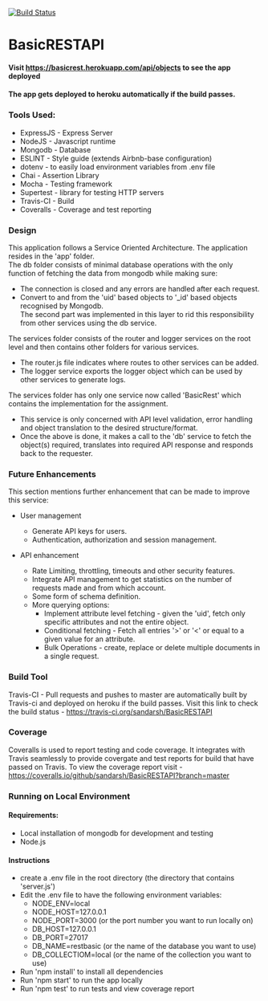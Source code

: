 [![Build Status](https://travis-ci.org/sandarsh/BasicRESTAPI.svg?branch=master)](https://travis-ci.org/sandarsh/BasicRESTAPI)

# BasicRESTAPI

#### Visit https://basicrest.herokuapp.com/api/objects to see the app deployed
#### The app gets deployed to heroku automatically if the build passes.

### Tools Used:
* ExpressJS - Express Server
* NodeJS - Javascript runtime
* Mongodb - Database
* ESLINT - Style guide (extends Airbnb-base configuration)
* dotenv - to easily load environment variables from .env file
* Chai - Assertion Library
* Mocha - Testing framework
* Supertest - library for testing HTTP servers
* Travis-CI - Build
* Coveralls - Coverage and test reporting

### Design
This application follows a Service Oriented Architecture. The application resides in the 'app' folder.  
The db folder consists of minimal database operations with the only function of fetching the data from mongodb while making sure:
* The connection is closed and any errors are handled after each request.
* Convert to and from the 'uid' based objects to '_id' based objects recognised by Mongodb.  
The second part was implemented in this layer to rid this responsibility from other services using the db service.

The services folder consists of the router and logger services on the root level and then contains other folders for various services.
* The router.js file indicates where routes to other services can be added.
* The logger service exports the logger object which can be used by other services to generate logs.

The services folder has only one service now called 'BasicRest' which contains the implementation for the assignment.
* This service is only concerned with API level validation, error handling and object translation to the desired structure/format.
* Once the above is done, it makes a call to the 'db' service to fetch the object(s) required, translates into required API response and responds back to the requester. 

### Future Enhancements
This section mentions further enhancement that can be made to improve this service:
* User management
    * Generate API keys for users.
    * Authentication, authorization and session management.

* API enhancement
    * Rate Limiting, throttling, timeouts and other security features.
    * Integrate API management to get statistics on the number of requests made and from which account.
    * Some form of schema definition.
    * More querying options:
        * Implement attribute level fetching - given the 'uid', fetch only specific attributes and not the entire object.
        * Conditional fetching - Fetch all entries '>' or '<' or equal to a given value for an attribute.
        * Bulk Operations - create, replace or delete multiple documents in a single request.

### Build Tool
Travis-CI - Pull requests and pushes to master are automatically built by Travis-ci and deployed on heroku if the build passes.
Visit this link to check the build status - https://travis-ci.org/sandarsh/BasicRESTAPI

### Coverage
Coveralls is used to report testing and code coverage. It integrates with Travis seamlessly to provide covergate and test reports for build that have passed on Travis.
To view the coverage report visit - https://coveralls.io/github/sandarsh/BasicRESTAPI?branch=master

### Running on Local Environment
#### Requirements:
* Local installation of mongodb for development and testing  
* Node.js
#### Instructions
* create a .env file in the root directory (the directory that contains 'server.js')
* Edit the .env file to have the following environment variables:  
    * NODE_ENV=local
    * NODE_HOST=127.0.0.1
    * NODE_PORT=3000   (or the port number you want to run locally on)
    * DB_HOST=127.0.0.1
    * DB_PORT=27017
    * DB_NAME=restbasic (or the name of the database you want to use)
    * DB_COLLECTIOM=local (or the name of the collection you want to use)
* Run 'npm install' to install all dependencies
* Run 'npm start' to run the app locally
* Run 'npm test' to run tests and view coverage report
  

